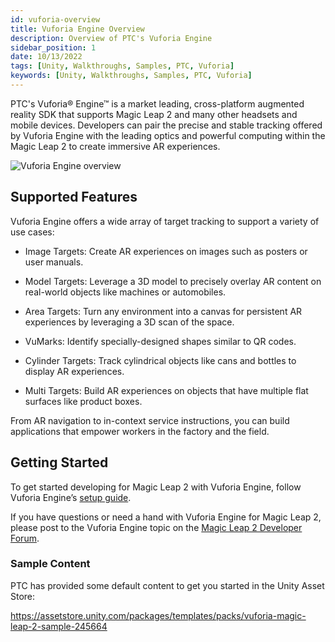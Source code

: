 ```yaml
---
id: vuforia-overview
title: Vuforia Engine Overview
description: Overview of PTC's Vuforia Engine
sidebar_position: 1
date: 10/13/2022
tags: [Unity, Walkthroughs, Samples, PTC, Vuforia]
keywords: [Unity, Walkthroughs, Samples, PTC, Vuforia]
---
```


PTC's Vuforia® Engine™ is a market leading, cross-platform augmented reality SDK that supports Magic Leap 2 and many other headsets and mobile devices. Developers can pair the precise and stable tracking offered by Vuforia Engine with the leading optics and powerful computing within the Magic Leap 2 to create immersive AR experiences.

![Vuforia Engine overview](/img/third-party/vuforia_aerospace-web.jpg)

## Supported Features

Vuforia Engine offers a wide array of target tracking to support a variety of use cases:

- Image Targets: Create AR experiences on images such as posters or user manuals.

- Model Targets: Leverage a 3D model to precisely overlay AR content on real-world objects like machines or automobiles.

- Area Targets: Turn any environment into a canvas for persistent AR experiences by leveraging a 3D scan of the space.

- VuMarks:  Identify specially-designed shapes similar to QR codes.

- Cylinder Targets: Track cylindrical objects like cans and bottles to display AR experiences.

- Multi Targets: Build AR experiences on objects that have multiple flat surfaces like product boxes.

From AR navigation to in-context service instructions, you can build applications that empower workers in the factory and the field.

## Getting Started

To get started developing for Magic Leap 2 with Vuforia Engine, follow Vuforia Engine’s [setup guide](https://library.vuforia.com/getting-started/getting-started-vuforia-engine-and-magic-leap-2).

If you have questions or need a hand with Vuforia Engine for Magic Leap 2, please post to the Vuforia Engine topic on the [Magic Leap 2 Developer Forum](https://forum.magicleap.cloud/c/vuforia-engine/161).

### Sample Content

PTC has provided some default content to get you started in the Unity Asset Store:

<https://assetstore.unity.com/packages/templates/packs/vuforia-magic-leap-2-sample-245664>
